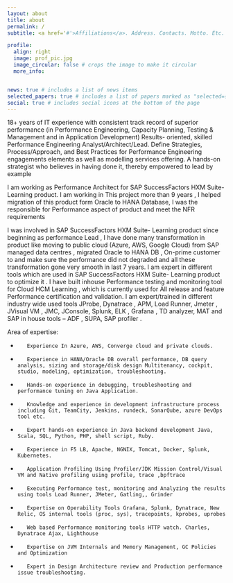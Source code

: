```yaml
---
layout: about
title: about
permalink: /
subtitle: <a href='#'>Affiliations</a>. Address. Contacts. Motto. Etc.

profile:
  align: right
  image: prof_pic.jpg
  image_circular: false # crops the image to make it circular
  more_info: 


news: true # includes a list of news items
selected_papers: true # includes a list of papers marked as "selected={true}"
social: true # includes social icons at the bottom of the page
---
```


18+ years of IT experience with consistent track record of superior performance (in Performance Engineering, Capacity Planning, Testing & Management and in Application Development) Results- oriented, skilled Performance Engineering Analyst/Architect/Lead. 
Define Strategies, Process/Approach, and Best Practices for Performance Engineering engagements elements as well as modelling services offering. A hands-on strategist who believes in having done it, thereby empowered to lead by example 

I am working as Performance Architect  for SAP SuccessFactors HXM Suite- Learning product. 
I am working in This project more than 9 years , I helped migration of this product form Oracle to HANA Database, I was the responsible for Performance aspect of product and meet the NFR requirements 

I was involved in SAP SuccessFactors HXM Suite- Learning product since beginning as performance Lead , I have done many transformation in product like  moving to public cloud (Azure, AWS, Google Cloud) from SAP managed data centres  , migrated Oracle to HANA DB , On-prime customer to and make sure the performance did not degraded and all these transformation gone very smooth in last 7 years.
I am expert in different tools which are used in SAP SuccessFactors HXM Suite- Learning product to optimize it . I have built inhouse Performance testing and monitoring tool for Cloud HCM Learning , which is currently used for All release and feature Performance certification and validation. I am expert/trained in different industry wide used tools  JProbe, Dynatrace , APM, Load Runner, Jmeter , JVisual VM , JMC, JConsole, Splunk, ELK , Grafana  , TD analyzer, MAT  and SAP in house tools – ADF , SUPA, SAP profiler .

Area of expertise:
*        Experience In Azure, AWS, Converge cloud and private clouds.
*        Experience in HANA/Oracle DB overall performance, DB query analysis, sizing and storage/disk design Multitenancy, cockpit, studio, modeling, optimization, troubleshooting.
*        Hands-on experience in debugging, troubleshooting and performance tuning on Java Application.
*        Knowledge and experience in development infrastructure process including Git, TeamCity, Jenkins, rundeck, SonarQube, azure DevOps tool etc.
*        Expert hands-on experience in Java backend development Java, Scala, SQL, Python, PHP, shell script, Ruby.
*        Experience in F5 LB, Apache, NGNIX, Tomcat, Docker, Splunk, Kubernetes.
*        Application Profiling Using Profiler/JDK Mission Control/Visual VM and Native profiling using profile, trace ,bpftrace
*        Executing Performance test, monitoring and Analyzing the results using tools Load Runner, JMeter, Gatling,, Grinder
*        Expertise on Operability Tools Grafana, Splunk, Dynatrace, New Relic, OS internal tools (proc, sys), tracepoints, kprobes, uprobes
*        Web based Performance monitoring tools HTTP watch. Charles, Dynatrace Ajax, Lighthouse
*        Expertise on JVM Internals and Memory Management, GC Policies and Optimization
*        Expert in Design Architecture review and Production performance issue troubleshooting.